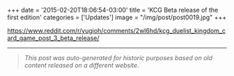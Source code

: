 +++
date = '2015-02-20T18:06:54-03:00'
title = 'KCG Beta release of the first edition'
categories = ['Updates']
image = "/img/post/post0019.jpg"
+++

https://www.reddit.com/r/yugioh/comments/2wl6hd/kcg_duelist_kingdom_card_game_post_3_beta_release/

---

> _This post was auto-generated for historic purposes based on old content released on a different website._


